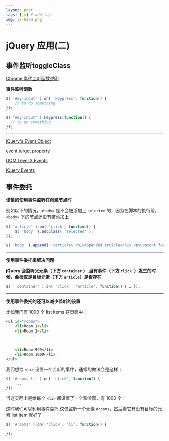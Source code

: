 ```yaml
---
layout: post
tags: [js] # add tag
img: js-head.png
---
```

# jQuery 应用(二)

## 事件监听toggleClass

[Chrome 事件监听函数说明](https://developers.google.com/web/tools/chrome-devtools/console/events?hl=en#monitor-events)

**事件监听函数**

```js
$( '#my-input' ).on( 'keypress', function() {
    // to do something
});
```

```js
$( "#my-input" ).keypress(function() {
  // to do something
});
```

---

[jQuery's Event Object](https://api.jquery.com/category/events/event-object/)

[event.target property](https://api.jquery.com/event.target/)

[DOM Level 3 Events](https://www.w3.org/TR/DOM-Level-3-Events/)

[jQuery Events](https://api.jquery.com/category/events/)

## 事件委托

**谨慎的使用事件监听在创建节点时**

例如以下的情况，`<body>` 是不会被添加上 `selected` 的，因为在脚本的执行前，`<body>`  下的节点还没有被添加上

```js
$( 'article' ).on( 'click', function() {
    $( 'body' ).addClass( 'selected' );   
});

$( 'body' ).append( '<article> <h1>Appended Article</h1> <p>Content for the new article </p> </article>' );
```
---

**使用事件委托来解决问题**

**jQuery 会监听父元素（下方 `container` ）,当有事件（下方 `click `）发生的时候，会检查是目标元素（下方 `article`）是否存在**

```js
$( '.container' ).on( 'click', 'article', function() { … });
```

---

**使用事件委托的还可以减少监听的设置**

比如我门有 1000 个 list items 在页面中：

```html
<ul id="rooms">
    <li>Room 1</li>
    <li>Room 2</li>
            .
            .
            .
    <li>Room 999</li>
    <li>Room 1000</li>
</ul>
```

我们想给 `<li>` 设置一个监听的事件，通常的做法会是这样：

```js
$( '#rooms li' ).on( 'click', function() {
    ...
});
```

当这实际上是给每个 `<li>` 都设置了一个监听器，有 1000 个！

这时我们可以利用事件委托,仅仅监听一个元素 `#rooms`，然后看它有没有目标的元素 list item 就好了

```js
$( '#rooms' ).on( 'click', 'li', function() {
    ...
});
```



